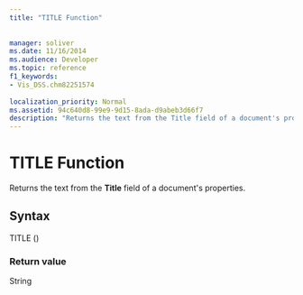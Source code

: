 ```yaml
---
title: "TITLE Function"
 
 
manager: soliver
ms.date: 11/16/2014
ms.audience: Developer
ms.topic: reference
f1_keywords:
- Vis_DSS.chm82251574
 
localization_priority: Normal
ms.assetid: 94c640d8-99e9-9d15-8ada-d9abeb3d66f7
description: "Returns the text from the Title field of a document's properties."
---
```


# TITLE Function

Returns the text from the **Title** field of a document's properties. 
  
## Syntax

TITLE ()
  
### Return value

String
  

